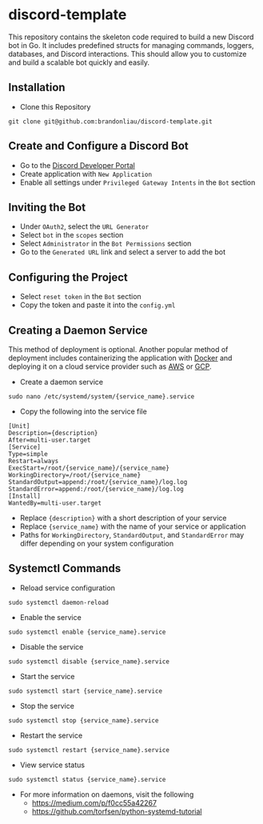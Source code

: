 # discord-template
This repository contains the skeleton code required to build a new Discord bot in Go. It includes predefined structs for managing commands, loggers, databases, and Discord interactions. This should allow you to customize and build a scalable bot quickly and easily.

## Installation
- Clone this Repository
```
git clone git@github.com:brandonliau/discord-template.git
```

## Create and Configure a Discord Bot
- Go to the [Discord Developer Portal](https://discord.com/developers/applications)
- Create application with `New Application`
- Enable all settings under `Privileged Gateway Intents` in the `Bot` section

## Inviting the Bot
- Under `OAuth2`, select the `URL Generator`
- Select `bot` in the `scopes` section
- Select `Administrator` in the `Bot Permissions` section
- Go to the `Generated URL` link and select a server to add the bot

## Configuring the Project
- Select `reset token` in the `Bot` section
- Copy the token and paste it into the `config.yml`

## Creating a Daemon Service
This method of deployment is optional. Another popular method of deployment includes containerizing the application with [Docker](https://www.docker.com/) and deploying it on a cloud service provider such as [AWS](https://aws.amazon.com/free) or [GCP](https://cloud.google.com/gcp).

- Create a daemon service
```
sudo nano /etc/systemd/system/{service_name}.service
```
- Copy the following into the service file
```
[Unit]
Description={description}
After=multi-user.target
[Service]
Type=simple
Restart=always
ExecStart=/root/{service_name}/{service_name}
WorkingDirectory=/root/{service_name}
StandardOutput=append:/root/{service_name}/log.log
StandardError=append:/root/{service_name}/log.log
[Install]
WantedBy=multi-user.target
```
- Replace `{description}` with a short description of your service
- Replace `{service_name}` with the name of your service or application
- Paths for `WorkingDirectory`, `StandardOutput`, and `StandardError` may differ depending on your system configuration

## Systemctl Commands
- Reload service configuration
```
sudo systemctl daemon-reload
```
- Enable the service
```
sudo systemctl enable {service_name}.service
```
- Disable the service
```
sudo systemctl disable {service_name}.service
```
- Start the service
```
sudo systemctl start {service_name}.service
```
- Stop the service
```
sudo systemctl stop {service_name}.service
```
- Restart the service
```
sudo systemctl restart {service_name}.service
```
- View service status
```
sudo systemctl status {service_name}.service
```
- For more information on daemons, visit the following
    - https://medium.com/p/f0cc55a42267
    - https://github.com/torfsen/python-systemd-tutorial
